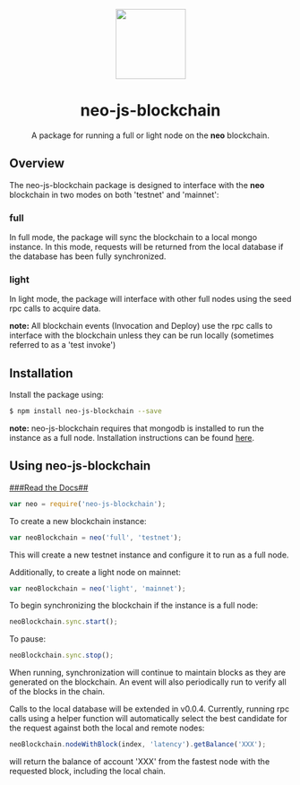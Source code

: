 <p align="center">
  <img 
    src="http://res.cloudinary.com/vidsy/image/upload/v1503160820/CoZ_Icon_DARKBLUE_200x178px_oq0gxm.png" 
    width="125px;">
</p>

<h1 align="center">neo-js-blockchain</h1>

<p align="center">
  A package for running a full or light node on the <b>neo</b> blockchain.
</p>


## Overview
The neo-js-blockchain package is designed to interface with the **neo** blockchain in two modes on both 'testnet' and 'mainnet':

### full ###

In full mode, the package will sync the blockchain to a local mongo instance.  In this mode, requests will be returned from the local database if the database has been fully synchronized.

### light ###

In light mode, the package will interface with other full nodes using the seed rpc calls to acquire data.

**note:** All blockchain events (Invocation and Deploy) use the rpc calls to interface with the blockchain unless they can be run locally (sometimes referred to as a 'test invoke')

## Installation
Install the package using:

```bash
$ npm install neo-js-blockchain --save
```

**note:** neo-js-blockchain requires that mongodb is installed to run the instance as a full node.
Installation instructions can be found [here](https://docs.mongodb.com/manual/installation/).


## Using neo-js-blockchain

[###Read the Docs##](http://cityofzion.io/neo-js-blockchain/index.html)


```js
var neo = require('neo-js-blockchain');
```

To create a new blockchain instance:
```js
var neoBlockchain = neo('full', 'testnet');
```
This will create a new testnet instance and configure it to run as a full node.

Additionally, to create a light node on mainnet:
```js
var neoBlockchain = neo('light', 'mainnet');
```

To begin synchronizing the blockchain if the instance is a full node:
```js
neoBlockchain.sync.start();
```
To pause:
```js
neoBlockchain.sync.stop();
```
When running, synchronization will continue to maintain blocks as they are generated on the blockchain.  An event will also periodically run to verify all of the blocks in the chain.

Calls to the local database will be extended in v0.0.4.  Currently, running rpc calls using a helper function will automatically select the best candidate for the request against both the local and remote nodes:
```js
neoBlockchain.nodeWithBlock(index, 'latency').getBalance('XXX');
```
will return the balance of account 'XXX' from the fastest node with the requested block, including the local chain.


